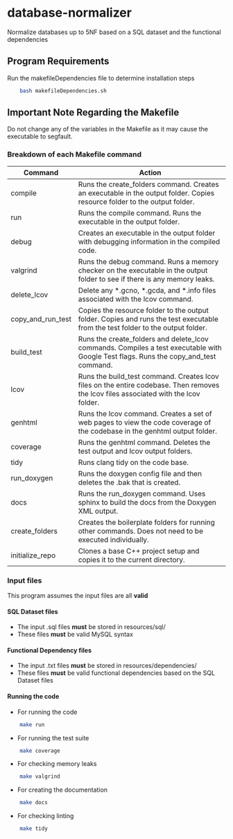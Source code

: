 # database-normalizer

Normalize databases up to 5NF based on a SQL dataset and the functional dependencies

## Program Requirements

Run the makefileDependencies file to determine installation steps

```bash
    bash makefileDependencies.sh
```

## Important Note Regarding the Makefile

Do not change any of the variables in the Makefile as it may cause the executable to segfault.

### Breakdown of each Makefile command

| Command                    | Action                                                                                                                               |
| -------                    | -----------                                                                                                                          |
| compile                    | Runs the create_folders command. Creates an executable in the output folder. Copies resource folder to the output folder.            |
| run                        | Runs the compile command. Runs the executable in the output folder.                                                                  |
| debug                      | Creates an executable in the output folder with debugging information in the compiled code.                                          |
| valgrind                   | Runs the debug command. Runs a memory checker on the executable in the output folder to see if there is any memory leaks.            |
| delete_lcov                | Delete any \*.gcno, \*.gcda, and \*.info files associated with the lcov command.                                                     |
| copy_and_run_test          | Copies the resource folder to the output folder. Copies and runs the test executable from the test folder to the output folder.      |
| build_test                 | Runs the create_folders and delete_lcov commands. Compiles a test executable with Google Test flags. Runs the copy_and_test command. |
| lcov                       | Runs the build_test command. Creates lcov files on the entire codebase. Then removes the lcov files associated with the lcov folder. |
| genhtml                    | Runs the lcov command. Creates a set of web pages to view the code coverage of the codebase in the genhtml output folder.            |
| coverage                   | Runs the genhtml command. Deletes the test output and lcov output folders.                                                           |
| tidy                       | Runs clang tidy on the code base.                                                                                                    |
| run_doxygen                | Runs the doxygen config file and then deletes the .bak that is created.                                                              |
| docs                       | Runs the run_doxygen command. Uses sphinx to build the docs from the Doxygen XML output.                                                     |
| create_folders             | Creates the boilerplate folders for running other commands. Does not need to be executed individually.                               |
| initialize_repo            | Clones a base C++ project setup and copies it to the current directory.                                                              |

### Input files

This program assumes the input files are all **valid**

#### SQL Dataset files

- The input .sql files **must** be stored in resources/sql/
- These files **must** be valid MySQL syntax

#### Functional Dependency files

- The input .txt files **must** be stored in resources/dependencies/
- These files **must** be valid functional dependencies based on the SQL Dataset files

#### Running the code

- For running the code

```bash
    make run
```

- For running the test suite

```bash
    make coverage
```

- For checking memory leaks

```bash
    make valgrind
```

- For creating the documentation

```bash
    make docs
```

- For checking linting

```bash
    make tidy
```
